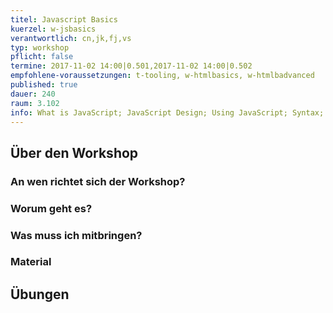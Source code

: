 ```yaml
---
titel: Javascript Basics
kuerzel: w-jsbasics
verantwortlich: cn,jk,fj,vs
typ: workshop
pflicht: false
termine: 2017-11-02 14:00|0.501,2017-11-02 14:00|0.502
empfohlene-voraussetzungen: t-tooling, w-htmlbasics, w-htmlbadvanced
published: true
dauer: 240
raum: 3.102
info: What is JavaScript; JavaScript Design; Using JavaScript; Syntax; Objects; DOM; Events
--- 
```


## Über den Workshop

### An wen richtet sich der Workshop?

### Worum geht es?

### Was muss ich mitbringen?

### Material

## Übungen
